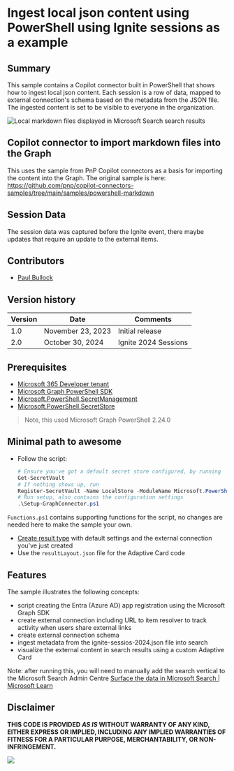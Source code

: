 # Ingest local json content using PowerShell using Ignite sessions as a example

## Summary

This sample contains a Copilot connector built in PowerShell that shows how to ingest local json content. Each session is a row of data, mapped to external connection's schema based on the metadata from the JSON file. The ingested content is set to be visible to everyone in the organization.

![Local markdown files displayed in Microsoft Search search results](assets/screenshot.png)

## Copilot connector to import markdown files into the Graph

This uses the sample from PnP Copilot connectors as a basis for importing the content into the Graph. The original sample is here:
https://github.com/pnp/copilot-connectors-samples/tree/main/samples/powershell-markdown

## Session Data

The session data was captured before the Ignite event, there maybe updates that require an update to the external items.

## Contributors

- [Paul Bullock](https://linkedin.com/in/pkbullock)

## Version history

Version|Date|Comments
-------|----|--------
1.0|November 23, 2023|Initial release
2.0|October 30, 2024 | Ignite 2024 Sessions

## Prerequisites

- [Microsoft 365 Developer tenant](https://developer.microsoft.com/microsoft-365/dev-program?WT.mc_id=M365-MVP-5003816)
- [Microsoft Graph PowerShell SDK](https://learn.microsoft.com/powershell/microsoftgraph/installation?view=graph-powershell-1.0&WT.mc_id=M365-MVP-5003816)
- [Microsoft.PowerShell.SecretManagement](https://learn.microsoft.com/en-us/powershell/module/microsoft.powershell.secretmanagement/?view=ps-modules&WT.mc_id=M365-MVP-5003816)
- [Microsoft.PowerShell.SecretStore](https://learn.microsoft.com/powershell/module/microsoft.powershell.secretstore/?view=ps-modules&WT.mc_id=M365-MVP-5003816)

> Note, this used Microsoft Graph PowerShell 2.24.0

## Minimal path to awesome

- Follow the script:

    ```powershell
    # Ensure you've got a default secret store configured, by running
    Get-SecretVault
    # If nothing shows up, run
    Register-SecretVault -Name LocalStore -ModuleName Microsoft.PowerShell.SecretStore -DefaultVault
    # Run setup, also contains the configuration settings
    .\Setup-GraphConnector.ps1
    ```

`Functions.ps1` contains supporting functions for the script, no changes are needed here to make the sample your own.

- [Create result type](https://learn.microsoft.com/microsoftsearch/manage-result-types?WT.mc_id=M365-MVP-5003816) with default settings and the external connection you've just created
- Use the `resultLayout.json` file for the Adaptive Card code

## Features

The sample illustrates the following concepts:

- script creating the Entra (Azure AD) app registration using the Microsoft Graph SDK
- create external connection including URL to item resolver to track activity when users share external links
- create external connection schema
- ingest metadata from the ignite-sessios-2024.json file into search
- visualize the external content in search results using a custom Adaptive Card

Note: after running this, you will need to manually add the search vertical to the Microsoft Search Admin Centre [Surface the data in Microsoft Search | Microsoft Learn](https://learn.microsoft.com/en-us/graph/custom-connector-sdk-sample-search?WT.mc_id=M365-MVP-5003816)

## Disclaimer

**THIS CODE IS PROVIDED *AS IS* WITHOUT WARRANTY OF ANY KIND, EITHER EXPRESS OR IMPLIED, INCLUDING ANY IMPLIED WARRANTIES OF FITNESS FOR A PARTICULAR PURPOSE, MERCHANTABILITY, OR NON-INFRINGEMENT.**

![](https://m365-visitor-stats.azurewebsites.net/SamplesGallery/pnp-graph-connector-powershell-json-ignite)
